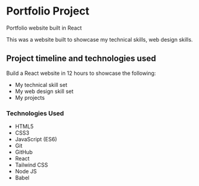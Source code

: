# Portfolio Project
Portfolio website built in React


This was a website built to showcase my technical skills, web design skills.



## Project timeline and technologies used

Build a React website in 12 hours to showcase the following:
* My technical skill set
* My web design skill set
* My projects

### Technologies Used

* HTML5
* CSS3
* JavaScript (ES6)
* Git
* GitHub
* React
* Tailwind CSS
* Node JS
* Babel
